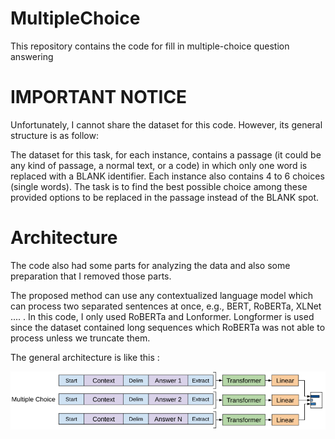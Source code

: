 # MultipleChoice
This repository contains the code for fill in multiple-choice question answering
# IMPORTANT NOTICE

Unfortunately, I cannot share the dataset for this code. However, its general structure is as follow:

  The dataset for this task, for each instance, contains a passage (it could be any kind of passage, a normal text, or a code) in which only one word is replaced with a BLANK identifier. Each instance also contains 4 to 6 choices (single words). The task is to find the best possible choice among these provided options to
  be replaced in the passage instead of the BLANK spot.

#  Architecture 

The code also had some parts for analyzing the data and also some preparation that I removed those parts.

The proposed method can use any contextualized language model which can process two separated sentences at once, e.g., BERT, RoBERTa, XLNet .... .
In this code, I only used RoBERTa and Lonformer. 
Longformer is used since the dataset contained long sequences which RoBERTa was not able to process unless we truncate them. 

The general architecture is like this :

![Alt text](archi.png?raw=true "Title")
